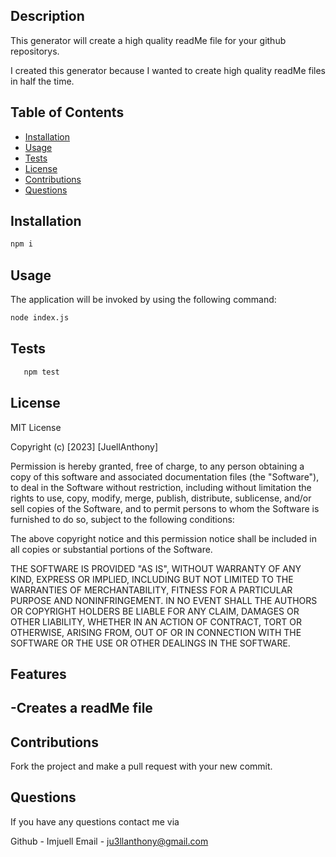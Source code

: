 ## <ReadMe Generator>

## Description

This generator will create a high quality readMe file for your github repositorys.

I created this generator because I wanted to create high quality readMe files in half the time.

## Table of Contents

- [Installation](#Installation)
- [Usage](#Usage)
- [Tests](#Tests)
- [License](#License)
- [Contributions](#Contributions)
- [Questions](#Questions)



## Installation

```bash
npm i
```

## Usage

The application will be invoked by using the following command:

```bash
node index.js
```

 ## Tests

```bash
   npm test
```
## License

MIT License

Copyright (c) [2023] [JuellAnthony]

Permission is hereby granted, free of charge, to any person obtaining a copy
of this software and associated documentation files (the "Software"), to deal
in the Software without restriction, including without limitation the rights
to use, copy, modify, merge, publish, distribute, sublicense, and/or sell
copies of the Software, and to permit persons to whom the Software is
furnished to do so, subject to the following conditions:

The above copyright notice and this permission notice shall be included in all
copies or substantial portions of the Software.

THE SOFTWARE IS PROVIDED "AS IS", WITHOUT WARRANTY OF ANY KIND, EXPRESS OR
IMPLIED, INCLUDING BUT NOT LIMITED TO THE WARRANTIES OF MERCHANTABILITY,
FITNESS FOR A PARTICULAR PURPOSE AND NONINFRINGEMENT. IN NO EVENT SHALL THE
AUTHORS OR COPYRIGHT HOLDERS BE LIABLE FOR ANY CLAIM, DAMAGES OR OTHER
LIABILITY, WHETHER IN AN ACTION OF CONTRACT, TORT OR OTHERWISE, ARISING FROM,
OUT OF OR IN CONNECTION WITH THE SOFTWARE OR THE USE OR OTHER DEALINGS IN THE
SOFTWARE.

## Features

-Creates a readMe file
-

## Contributions
   Fork the project and make a pull request with your new commit.

## Questions
If you have any questions contact me via 

Github - Imjuell
Email - ju3llanthony@gmail.com


